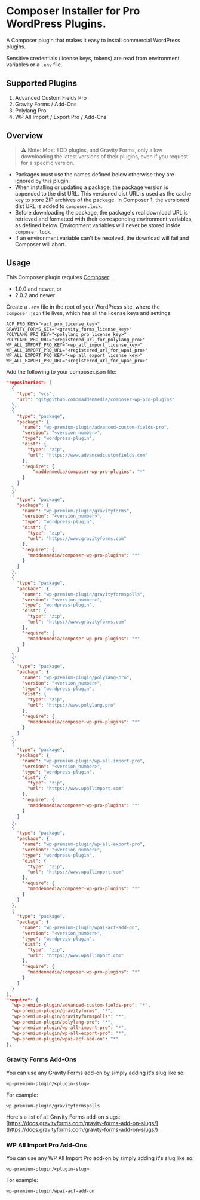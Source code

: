 # Composer Installer for Pro WordPress Plugins.

A Composer plugin that makes it easy to install commercial WordPress plugins.

Sensitive credentials (license keys, tokens) are read from environment variables or a `.env` file.

## Supported Plugins

1. Advanced Custom Fields Pro
2. Gravity Forms / Add-Ons
3. Polylang Pro
4. WP All Import / Export Pro / Add-Ons

## Overview

> ⚠️ Note: Most EDD plugins, and Gravity Forms, only allow downloading the latest versions of their plugins, even if you request for a specific version.

- Packages must use the names defined below otherwise they are ignored by this plugin.
- When installing or updating a package, the package version is appended to the dist URL.
  This versioned dist URL is used as the cache key to store ZIP archives of the package.
  In Composer 1, the versioned dist URL is added to `composer.lock`.
- Before downloading the package, the package's real download URL is retrieved and formatted with their corresponding environment variables, as defined below.
  Environment variables will never be stored inside `composer.lock`.
- If an environment variable can't be resolved, the download will fail and Composer will abort.

## Usage

This Composer plugin requires [Composer](https://getcomposer.org/):

- 1.0.0 and newer, or
- 2.0.2 and newer

Create a `.env` file in the root of your WordPress site, where the `composer.json` file lives, which has all the license keys and settings:

```
ACF_PRO_KEY="<acf_pro_license_key>"
GRAVITY_FORMS_KEY="<gravity_forms_license_key>"
POLYLANG_PRO_KEY="<polylang_pro_license_key>"
POLYLANG_PRO_URL="<registered_url_for_polylang_pro>"
WP_ALL_IMPORT_PRO_KEY="<wp_all_import_license_key>"
WP_ALL_IMPORT_PRO_URL="<registered_url_for_wpai_pro>"
WP_ALL_EXPORT_PRO_KEY="<wp_all_export_license_key>"
WP_ALL_EXPORT_PRO_URL="<registered_url_for_wpae_pro>"
```

Add the following to your composer.json file:

```json
"repositories": [
  {
    "type": "vcs",
    "url": "git@github.com:maddenmedia/composer-wp-pro-plugins"
  },  
  {
    "type": "package",
    "package": {
      "name": "wp-premium-plugin/advanced-custom-fields-pro",
      "version": "<version_number>",
      "type": "wordpress-plugin",
      "dist": {
        "type": "zip",
        "url": "https://www.advancedcustomfields.com"
      },
      "require": {
          "maddenmedia/composer-wp-pro-plugins": "*"
      }
    }
  },
  {
    "type": "package",
    "package": {
      "name": "wp-premium-plugin/gravityforms",
      "version": "<version_number>",
      "type": "wordpress-plugin",
      "dist": {
        "type": "zip",
        "url": "https://www.gravityforms.com"
      },
      "require": {
        "maddenmedia/composer-wp-pro-plugins": "*"
      }
    }
  },
  {
    "type": "package",
    "package": {
      "name": "wp-premium-plugin/gravityformspolls",
      "version": "<version_number>",
      "type": "wordpress-plugin",
      "dist": {
        "type": "zip",
        "url": "https://www.gravityforms.com"
      },
      "require": {
        "maddenmedia/composer-wp-pro-plugins": "*"
      }
    }
  },
  {
    "type": "package",
    "package": {
      "name": "wp-premium-plugin/polylang-pro",
      "version": "<version_number>",
      "type": "wordpress-plugin",
      "dist": {
        "type": "zip",
        "url": "https://www.polylang.pro"
      },
      "require": {
        "maddenmedia/composer-wp-pro-plugins": "*"
      }
    }
  },
  {
    "type": "package",
    "package": {
      "name": "wp-premium-plugin/wp-all-import-pro",
      "version": "<version_number>",
      "type": "wordpress-plugin",
      "dist": {
        "type": "zip",
        "url": "https://www.wpallimport.com"
      },
      "require": {
        "maddenmedia/composer-wp-pro-plugins": "*"
      }
    }
  },
  {
    "type": "package",
    "package": {
      "name": "wp-premium-plugin/wp-all-export-pro",
      "version": "<version_number>",
      "type": "wordpress-plugin",
      "dist": {
        "type": "zip",
        "url": "https://www.wpallimport.com"
      },
      "require": {
        "maddenmedia/composer-wp-pro-plugins": "*"
      }
    }
  },
  {
    "type": "package",
    "package": {
      "name": "wp-premium-plugin/wpai-acf-add-on",
      "version": "<version_number>",
      "type": "wordpress-plugin",
      "dist": {
        "type": "zip",
        "url": "https://www.wpallimport.com"
      },
      "require": {
        "maddenmedia/composer-wp-pro-plugins": "*"
      }
    }
  }
],
"require": {
  "wp-premium-plugin/advanced-custom-fields-pro": "*",
  "wp-premium-plugin/gravityforms": "*",
  "wp-premium-plugin/gravityformspolls": "*",
  "wp-premium-plugin/polylang-pro": "*",
  "wp-premium-plugin/wp-all-import-pro": "*",
  "wp-premium-plugin/wp-all-export-pro": "*",
  "wp-premium-plugin/wpai-acf-add-on": "*"
},
```

### Gravity Forms Add-Ons

You can use any Gravity Forms add-on by simply adding it's slug like so:

`wp-premium-plugin/<plugin-slug>`

For example:

`wp-premium-plugin/gravityformspolls`

Here's a list of all Gravity Forms add-on slugs: [https://docs.gravityforms.com/gravity-forms-add-on-slugs/](https://docs.gravityforms.com/gravity-forms-add-on-slugs/)

### WP All Import Pro Add-Ons

You can use any WP All Import Pro add-on by simply adding it's slug like so:

`wp-premium-plugin/<plugin-slug>`

For example:

`wp-premium-plugin/wpai-acf-add-on`
